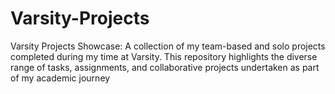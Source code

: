 # Varsity-Projects
Varsity Projects Showcase: A collection of my team-based and solo projects completed during my time at Varsity. This repository highlights the diverse range of tasks, assignments, and collaborative projects undertaken as part of my academic journey
